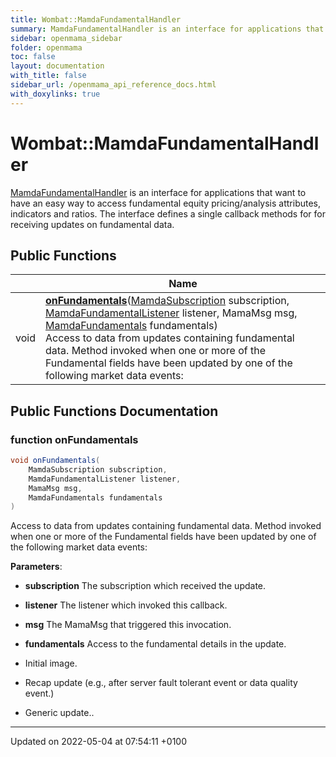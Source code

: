 ```yaml
---
title: Wombat::MamdaFundamentalHandler
summary: MamdaFundamentalHandler is an interface for applications that want to have an easy way to access fundamental equity pricing/analysis attributes, indicators and ratios. The interface defines a single callback methods for for receiving updates on fundamental data. 
sidebar: openmama_sidebar
folder: openmama
toc: false
layout: documentation
with_title: false
sidebar_url: /openmama_api_reference_docs.html
with_doxylinks: true
---
```


# Wombat::MamdaFundamentalHandler



[MamdaFundamentalHandler]() is an interface for applications that want to have an easy way to access fundamental equity pricing/analysis attributes, indicators and ratios. The interface defines a single callback methods for for receiving updates on fundamental data. 

## Public Functions

|                | Name           |
| -------------- | -------------- |
| void | **[onFundamentals](interfaceWombat_1_1MamdaFundamentalHandler.html#function-onfundamentals)**([MamdaSubscription](classWombat_1_1MamdaSubscription.html) subscription, [MamdaFundamentalListener](classWombat_1_1MamdaFundamentalListener.html) listener, MamaMsg msg, [MamdaFundamentals](interfaceWombat_1_1MamdaFundamentals.html) fundamentals)<br>Access to data from updates containing fundamental data. Method invoked when one or more of the Fundamental fields have been updated by one of the following market data events:  |

## Public Functions Documentation

### function onFundamentals

```csharp
void onFundamentals(
    MamdaSubscription subscription,
    MamdaFundamentalListener listener,
    MamaMsg msg,
    MamdaFundamentals fundamentals
)
```

Access to data from updates containing fundamental data. Method invoked when one or more of the Fundamental fields have been updated by one of the following market data events: 

**Parameters**: 

  * **subscription** The subscription which received the update.
  * **listener** The listener which invoked this callback.
  * **msg** The MamaMsg that triggered this invocation.
  * **fundamentals** Access to the fundamental details in the update.




* Initial image.
* Recap update (e.g., after server fault tolerant event or data quality event.)
* Generic update..


-------------------------------

Updated on 2022-05-04 at 07:54:11 +0100